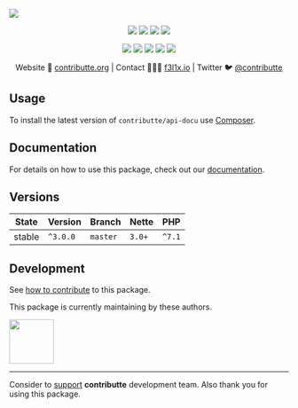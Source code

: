 ![](https://heatbadger.now.sh/github/readme/contributte/api-docu/)

<p align=center>
  <a href="https://github.com/contributte/api-docu/actions"><img src="https://badgen.net/github/checks/contributte/api-docu/master"></a>
  <a href="https://coveralls.io/r/contributte/api-docu"><img src="https://badgen.net/coveralls/c/github/contributte/api-docu"></a>
  <a href="https://packagist.org/packages/contributte/api-docu"><img src="https://badgen.net/packagist/dm/contributte/api-docu"></a>
  <a href="https://packagist.org/packages/contributte/api-docu"><img src="https://badgen.net/packagist/v/contributte/api-docu"></a>
</p>
<p align=center>
  <a href="https://packagist.org/packages/contributte/api-docu"><img src="https://badgen.net/packagist/php/contributte/api-docu"></a>
  <a href="https://github.com/contributte/api-docu"><img src="https://badgen.net/github/license/contributte/api-docu"></a>
  <a href="https://bit.ly/ctteg"><img src="https://badgen.net/badge/support/gitter/cyan"></a>
  <a href="https://bit.ly/cttfo"><img src="https://badgen.net/badge/support/forum/yellow"></a>
  <a href="https://contributte.org/partners.html"><img src="https://badgen.net/badge/sponsor/donations/F96854"></a>
</p>

<p align=center>
Website 🚀 <a href="https://contributte.org">contributte.org</a> | Contact 👨🏻‍💻 <a href="https://f3l1x.io">f3l1x.io</a> | Twitter 🐦 <a href="https://twitter.com/contributte">@contributte</a>
</p>

## Usage

To install the latest version of `contributte/api-docu` use [Composer](https://getcomposer.org).

## Documentation

For details on how to use this package, check out our [documentation](.docs).

## Versions

| State  | Version      | Branch   | Nette  | PHP     |
|--------|--------------|----------|--------|---------|
| stable | `^3.0.0`     | `master` | `3.0+` | `^7.1`  |

## Development

See [how to contribute](https://contributte.org/contributing.html) to this package.

This package is currently maintaining by these authors.

<a href="https://github.com/f3l1x">
  <img width="80" height="80" src="https://avatars2.githubusercontent.com/u/1488874?s=150&v=4">
</a>

-----

Consider to [support](https://contributte.org/partners.html) **contributte** development team.
Also thank you for using this package.